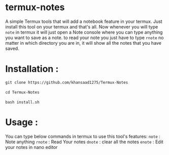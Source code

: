 # termux-notes
A simple Termux tools that will add a notebook feature in your termux. 
Just install this tool on your termux and that's all. Now whenever you 
will type `note` in termux it will just open a Note console where you 
can type anything you want to save as a note. to read your note you just 
have to type `rnote` no matter in which directory you are in, it will 
show all the notes that you have saved.

# Installation :

`git clone https://github.com/khansaad1275/Termux-Notes` <br>
<br>`cd Termux-Notes` <br>
<br>`bash install.sh` <br>


# Usage :

You can type below commands in termux to use this tool's features:
`note` : Note anything
`rnote` : Read Your notes
`dnote` : clear all the notes
`enote` : Edit your notes in nano editor
